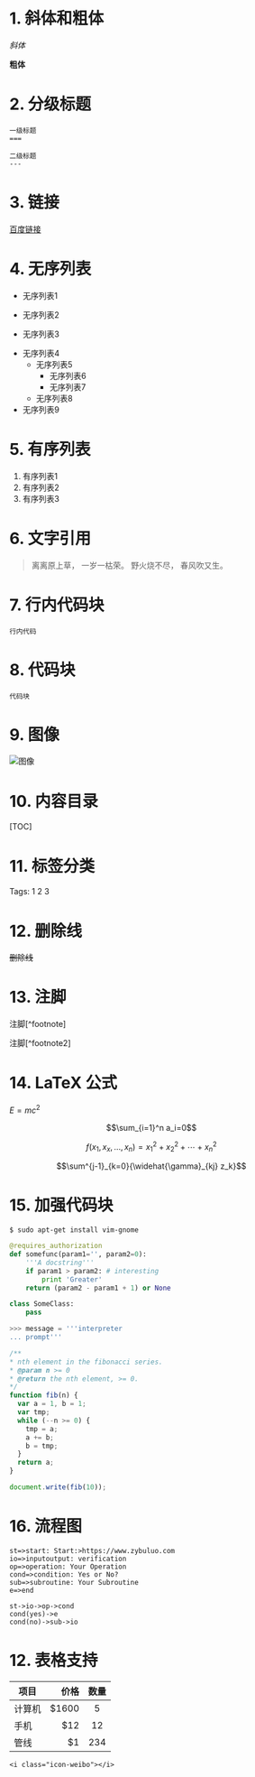 
# 1. 斜体和粗体

*斜体*

**粗体**

# 2. 分级标题

```
一级标题
===

二级标题
---
```

# 3. 链接

[百度链接](www.baidu.com)

# 4. 无序列表

* 无序列表1
+ 无序列表2
- 无序列表3

* 无序列表4
    + 无序列表5
        - 无序列表6
        - 无序列表7
    + 无序列表8
* 无序列表9

# 5. 有序列表

1. 有序列表1
2. 有序列表2
3. 有序列表3

# 6. 文字引用

> 离离原上草，
> 一岁一枯荣。
> 野火烧不尽，
> 春风吹又生。

# 7. 行内代码块

`行内代码`

# 8. 代码块

    代码块

# 9. 图像

![图像](https://www.zybuluo.com/static/img/logo.png)

# 10. 内容目录

[TOC]

# 11. 标签分类

Tags: 1 2 3

# 12. 删除线

~~删除线~~

# 13. 注脚

注脚[^footnote]

注脚[^footnote2]

# 14. LaTeX 公式

$E=mc^2$

$$\sum_{i=1}^n a_i=0$$

$$f(x_1,x_x,\ldots,x_n) = x_1^2 + x_2^2 + \cdots + x_n^2 $$

$$\sum^{j-1}_{k=0}{\widehat{\gamma}_{kj} z_k}$$

# 15. 加强代码块

```
$ sudo apt-get install vim-gnome
```

```python
@requires_authorization
def somefunc(param1='', param2=0):
    '''A docstring'''
    if param1 > param2: # interesting
        print 'Greater'
    return (param2 - param1 + 1) or None

class SomeClass:
    pass

>>> message = '''interpreter
... prompt'''
```

``` javascript
/**
* nth element in the fibonacci series.
* @param n >= 0
* @return the nth element, >= 0.
*/
function fib(n) {
  var a = 1, b = 1;
  var tmp;
  while (--n >= 0) {
    tmp = a;
    a += b;
    b = tmp;
  }
  return a;
}

document.write(fib(10));
```

# 16. 流程图

```flow
st=>start: Start:>https://www.zybuluo.com
io=>inputoutput: verification
op=>operation: Your Operation
cond=>condition: Yes or No?
sub=>subroutine: Your Subroutine
e=>end

st->io->op->cond
cond(yes)->e
cond(no)->sub->io
```

# 12. 表格支持

| 项目        | 价格   |  数量  |
| --------   | -------:  | :------:  |
| 计算机     | \$1600 |   5     |
| 手机        |   \$12   |   12   |
| 管线        |    \$1    |  234  |


    <i class="icon-weibo"></i>
